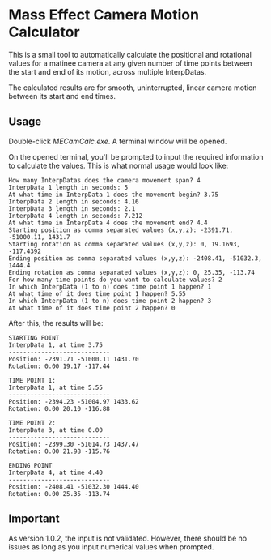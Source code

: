 # Mass Effect Camera Motion Calculator
This is a small tool to automatically calculate the positional and rotational values for a matinee camera at any given number of time points between the start and end of its motion, across multiple InterpDatas.
<p>The calculated results are for smooth, uninterrupted, linear camera motion between its start and end times.</p>

## Usage
Double-click _MECamCalc.exe_. A terminal window will be opened.
<p>On the opened terminal, you'll be prompted to input the required information to calculate the values. This is what normal usage would look like:</p>

```
How many InterpDatas does the camera movement span? 4
InterpData 1 length in seconds: 5 
At what time in InterpData 1 does the movement begin? 3.75
InterpData 2 length in seconds: 4.16 
InterpData 3 length in seconds: 2.1 
InterpData 4 length in seconds: 7.212 
At what time in InterpData 4 does the movement end? 4.4
Starting position as comma separated values (x,y,z): -2391.71, -51000.11, 1431.7
Starting rotation as comma separated values (x,y,z): 0, 19.1693, -117.4392
Ending position as comma separated values (x,y,z): -2408.41, -51032.3, 1444.4
Ending rotation as comma separated values (x,y,z): 0, 25.35, -113.74
For how many time points do you want to calculate values? 2
In which InterpData (1 to n) does time point 1 happen? 1
At what time of it does time point 1 happen? 5.55
In which InterpData (1 to n) does time point 2 happen? 3
At what time of it does time point 2 happen? 0
```
After this, the results will be:

```
STARTING POINT
InterpData 1, at time 3.75
----------------------------
Position: -2391.71 -51000.11 1431.70
Rotation: 0.00 19.17 -117.44

TIME POINT 1:
InterpData 1, at time 5.55
----------------------------
Position: -2394.23 -51004.97 1433.62
Rotation: 0.00 20.10 -116.88

TIME POINT 2:
InterpData 3, at time 0.00
----------------------------
Position: -2399.30 -51014.73 1437.47
Rotation: 0.00 21.98 -115.76

ENDING POINT
InterpData 4, at time 4.40
----------------------------
Position: -2408.41 -51032.30 1444.40
Rotation: 0.00 25.35 -113.74
```

## Important
As version 1.0.2, the input is not validated. However, there should be no issues as long as you input numerical values when prompted.
